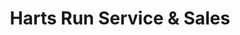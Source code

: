 ---
title: "Harts Run Service & Sales"
url: /glenshaw/harts-run-service-und-sales/
shop: Autowerkstatt
---